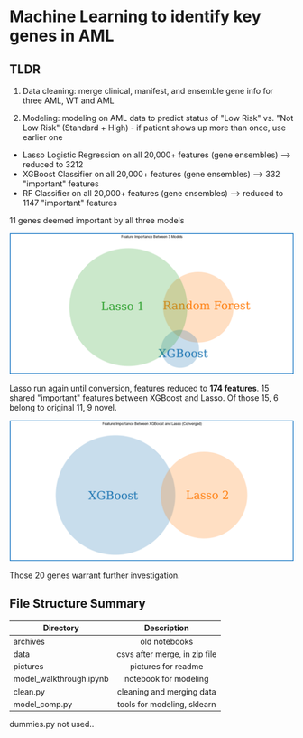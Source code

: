 # Machine Learning to identify key genes in AML

## TLDR
1) Data cleaning: merge clinical, manifest, and ensemble gene info for three AML, WT and AML

2) Modeling: modeling on AML data to predict status of "Low Risk" vs. "Not Low Risk" (Standard + High) - if patient shows up more than once, use earlier one

- Lasso Logistic Regression on all 20,000+ features (gene ensembles) --> reduced to 3212
- XGBoost Classifier on all 20,000+ features (gene ensembles) --> 332 "important" features
- RF Classifier on all 20,000+ features (gene ensembles) --> reduced to 1147 "important" features

11 genes deemed important by all three models

![Screenshot](./pictures/chart.png)

Lasso run again until conversion, features reduced to **174 features**. 15 shared "important" features
between XGBoost and Lasso. Of those 15, 6 belong to original 11, 9 novel.

![Screenshot](./pictures/second_lasso.png)

Those 20 genes warrant further investigation.


## File Structure Summary 
| Directory                  | Description                        | 
| ---------------------      |:----------------------------------:| 
|archives                    | old notebooks                      | 
|data                        | csvs after merge, in zip file      |
|pictures                    | pictures for readme                |
|model_walkthrough.ipynb     | notebook for modeling              |
|clean.py                    | cleaning and merging data          | 
|model_comp.py               | tools for modeling, sklearn        | 

dummies.py not used..

